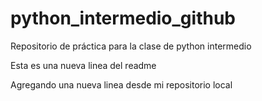 # python_intermedio_github
Repositorio de práctica para la clase de python intermedio

Esta es una nueva linea del readme

Agregando una nueva linea desde mi repositorio local